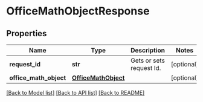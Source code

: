 # OfficeMathObjectResponse

## Properties
Name | Type | Description | Notes
------------ | ------------- | ------------- | -------------
**request_id** | **str** | Gets or sets request Id. | [optional] 
**office_math_object** | [**OfficeMathObject**](OfficeMathObject.md) |  | [optional] 

[[Back to Model list]](../README.md#documentation-for-models) [[Back to API list]](../README.md#documentation-for-api-endpoints) [[Back to README]](../README.md)

